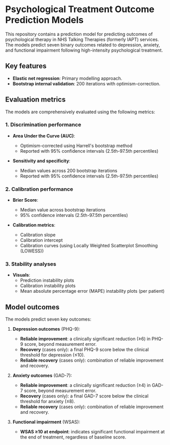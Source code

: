 # Psychological Treatment Outcome Prediction Models

This repository contains a prediction model for predicting outcomes of psychological therapy in NHS Talking Therapies (formerly IAPT) services. The models predict seven binary outcomes related to depression, anxiety, and functional impairment following high-intensity psychological treatment.

## Key features

- **Elastic net regression**: Primary modelling approach. 
- **Bootstrap internal validation**: 200 iterations with optimism-correction. 
  
## Evaluation metrics
The models are comprehensively evaluated using the following metrics:

### 1. Discrimination performance
- **Area Under the Curve (AUC)**:
  - Optimism-corrected using Harrell's bootstrap method
  - Reported with 95% confidence intervals (2.5th-97.5th percentiles)
  
- **Sensitivity and specificity**:
  - Median values across 200 bootstrap iterations
  - Reported with 95% confidence intervals (2.5th-97.5th percentiles)

### 2. Calibration performance
- **Brier Score**:
  - Median value across bootstrap iterations
  - 95% confidence intervals (2.5th-97.5th percentiles)

- **Calibration metrics**:
  - Calibration slope 
  - Calibration intercept 
  - Calibration curves (using Locally Weighted Scatterplot Smoothing (LOWESS))

### 3. Stability analyses
- **Visuals**:
  - Prediction instability plots
  - Calibration instability plots
  - Mean absolute percentage error (MAPE) instability plots (per patient)

## Model outcomes

The models predict seven key outcomes:

1. **Depression outcomes** (PHQ-9):
   - **Reliable improvement**: a clinically significant reduction (≥6) in PHQ-9 score, beyond measurement error.
   - **Recovery** (cases only): a final PHQ-9 score below the clinical threshold for depression (≤10).
   - **Reliable recovery** (cases only): combination of reliable improvement and recovery.

2. **Anxiety outcomes** (GAD-7):
   - **Reliable improvement**: a clinically significant reduction (≥4) in GAD-7 score, beyond measurement error.
   - **Recovery** (cases only): a final GAD-7 score below the clinical threshold for anxiety (≤8).
   - **Reliable recovery** (cases only): combination of reliable improvement and recovery.

3. **Functional impairment** (WSAS):
   - **WSAS ≥10 at endpoint**: indicates significant functional impairment at the end of treatment, regardless of baseline score.

